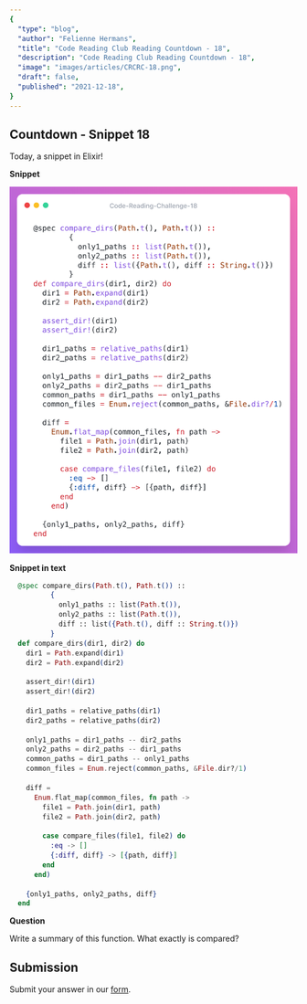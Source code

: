 ```yaml
---
{
  "type": "blog",
  "author": "Felienne Hermans",
  "title": "Code Reading Club Reading Countdown - 18",
  "description": "Code Reading Club Reading Countdown - 18",
  "image": "images/articles/CRCRC-18.png",
  "draft": false,
  "published": "2021-12-18",
}
---
```




## Countdown - Snippet 18

Today, a snippet in Elixir!

**Snippet**

![CRCRC-18](/images/articles/CRCRC-18.png)

**Snippet in text**

```elixir
  @spec compare_dirs(Path.t(), Path.t()) ::
          {
            only1_paths :: list(Path.t()),
            only2_paths :: list(Path.t()),
            diff :: list({Path.t(), diff :: String.t()})
          }
  def compare_dirs(dir1, dir2) do
    dir1 = Path.expand(dir1)
    dir2 = Path.expand(dir2)

    assert_dir!(dir1)
    assert_dir!(dir2)

    dir1_paths = relative_paths(dir1)
    dir2_paths = relative_paths(dir2)

    only1_paths = dir1_paths -- dir2_paths
    only2_paths = dir2_paths -- dir1_paths
    common_paths = dir1_paths -- only1_paths
    common_files = Enum.reject(common_paths, &File.dir?/1)

    diff =
      Enum.flat_map(common_files, fn path ->
        file1 = Path.join(dir1, path)
        file2 = Path.join(dir2, path)

        case compare_files(file1, file2) do
          :eq -> []
          {:diff, diff} -> [{path, diff}]
        end
      end)

    {only1_paths, only2_paths, diff}
  end
```

**Question**

Write a summary of this function. What exactly is compared?

## Submission

Submit your answer in our [form](https://forms.gle/241ak21gMu1fRada6).
